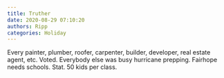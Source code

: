 ```yaml
---
title: Truther
date: 2020-08-29 07:10:20
authors: Ripp
categories: Holiday
---
```


 Every painter, plumber, roofer, carpenter, builder, developer, real estate agent, etc. Voted.
Everybody else was busy hurricane prepping. Fairhope needs schools. Stat. 50 kids per class.